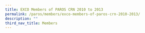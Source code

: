 ```yaml
---
title: EXCO Members of PAROS CRN 2010 to 2013
permalink: /paros/members/exco-members-of-paros-crn-2010-2013/
description: ""
third_nav_title: Members
---
```

